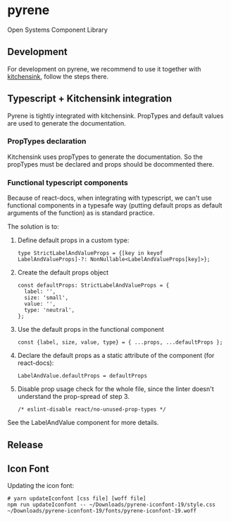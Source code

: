 # pyrene
Open Systems Component Library

## Development

For development on pyrene, we recommend to use it together with [kitchensink](../kitchensink), follow the steps there.

## Typescript + Kitchensink integration 
Pyrene is tightly integrated with kitchensink. PropTypes and default values are used to generate the documentation. 

### PropTypes declaration
Kitchensink uses propTypes to generate the documentation. So the propTypes must be declared 
and props should be docommented there. 

### Functional typescript components
Because of react-docs, when integrating with typescript, we can't use functional components in a typesafe way (putting default props as default arguments of the function) as is standard practice. 

The solution is to: 
1. Define default props in a custom type: 
   ```
   type StrictLabelAndValueProps = {[key in keyof LabelAndValueProps]-?: NonNullable<LabelAndValueProps[key]>};
   ```
2. Create the default props object
   ```
   const defaultProps: StrictLabelAndValueProps = {
     label: '',
     size: 'small',
     value: '',
     type: 'neutral',
   };
   ```
3. Use the default props in the functional component
   ```
   const {label, size, value, type} = { ...props, ...defaultProps };
   ```
4. Declare the default props as a static attribute of the component (for react-docs): 
   ```
   LabelAndValue.defaultProps = defaultProps
   ```
5. Disable prop usage check for the whole file, since the linter doesn't understand the prop-spread of step 3. 
   ```
   /* eslint-disable react/no-unused-prop-types */
   ```

See the LabelAndValue component for more details. 

## Release



## Icon Font

Updating the icon font:
```
# yarn updateIconfont [css file] [woff file]
npm run updateIconfont -- ~/Downloads/pyrene-iconfont-19/style.css  ~/Downloads/pyrene-iconfont-19/fonts/pyrene-iconfont-19.woff
```
